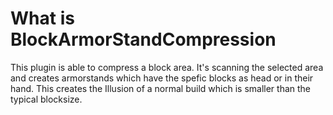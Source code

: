 # What is BlockArmorStandCompression
This plugin is able to compress a block area. It's scanning the selected area and
creates armorstands which have the spefic blocks as head or in their hand.
This creates the Illusion of a normal build which is smaller than the typical blocksize.
